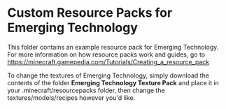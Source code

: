 # Custom Resource Packs for Emerging Technology

This folder contains an example resource pack for Emerging Technology. For more information on how resource packs work and guides, go to https://minecraft.gamepedia.com/Tutorials/Creating_a_resource_pack

To change the textures of Emerging Technology, simply download the contents of the folder <b>Emerging Technology Texture Pack</b> and place it in your .minecraft/resourcepacks folder, then change the textures/models/recipes however you'd like.
